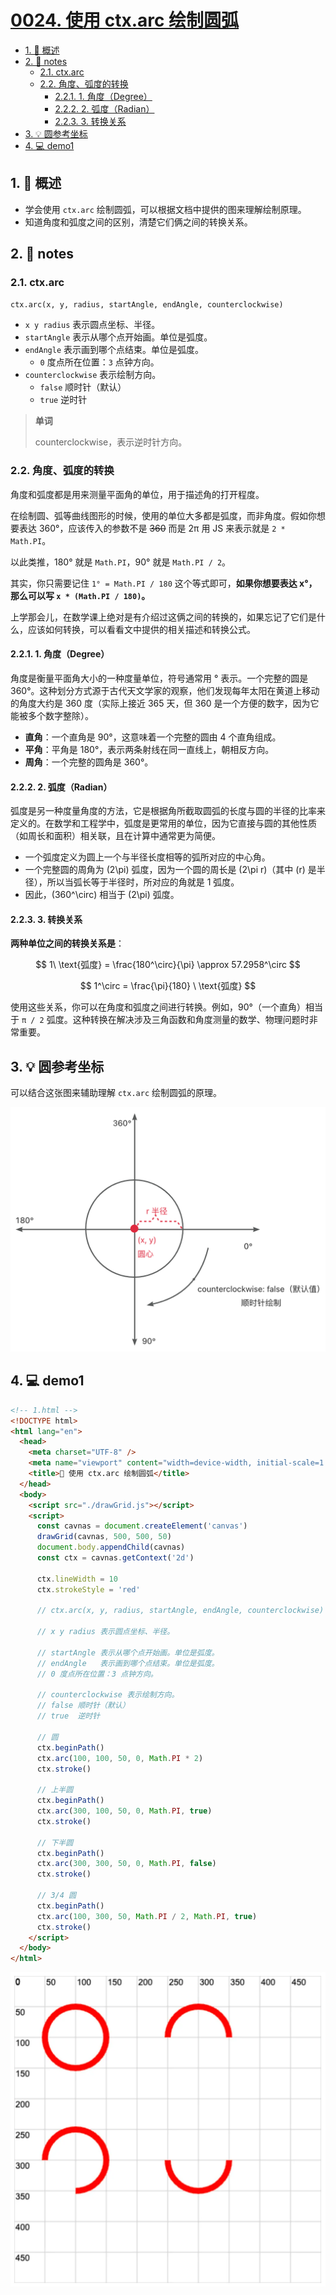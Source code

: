 # [0024. 使用 ctx.arc 绘制圆弧](https://github.com/Tdahuyou/TNotes.canvas/tree/main/notes/0024.%20%E4%BD%BF%E7%94%A8%20ctx.arc%20%E7%BB%98%E5%88%B6%E5%9C%86%E5%BC%A7)

<!-- region:toc -->

- [1. 📝 概述](#1--概述)
- [2. 📒 notes](#2--notes)
  - [2.1. ctx.arc](#21-ctxarc)
  - [2.2. 角度、弧度的转换](#22-角度弧度的转换)
    - [2.2.1. 1. 角度（Degree）](#221-1-角度degree)
    - [2.2.2. 2. 弧度（Radian）](#222-2-弧度radian)
    - [2.2.3. 3. 转换关系](#223-3-转换关系)
- [3. 💡 圆参考坐标](#3--圆参考坐标)
- [4. 💻 demo1](#4--demo1)

<!-- endregion:toc -->

## 1. 📝 概述

- 学会使用 `ctx.arc` 绘制圆弧，可以根据文档中提供的图来理解绘制原理。
- 知道角度和弧度之间的区别，清楚它们俩之间的转换关系。

## 2. 📒 notes

### 2.1. ctx.arc

`ctx.arc(x, y, radius, startAngle, endAngle, counterclockwise)`

- `x y radius` 表示圆点坐标、半径。
- `startAngle` 表示从哪个点开始画。单位是弧度。
- `endAngle` 表示画到哪个点结束。单位是弧度。
  - `0` 度点所在位置：`3` 点钟方向。
- `counterclockwise` 表示绘制方向。
  - `false` 顺时针（默认）
  - `true` 逆时针

> **单词**
>
> counterclockwise，表示逆时针方向。

### 2.2. 角度、弧度的转换

角度和弧度都是用来测量平面角的单位，用于描述角的打开程度。

在绘制圆、弧等曲线图形的时候，使用的单位大多都是弧度，而非角度。假如你想要表达 360°，应该传入的参数不是 ~~360~~ 而是 2π 用 JS 来表示就是 `2 * Math.PI`。

以此类推，180° 就是 `Math.PI`，90° 就是 `Math.PI / 2`。

其实，你只需要记住 `1° = Math.PI / 180` 这个等式即可，**如果你想要表达 x°，那么可以写 `x * (Math.PI / 180)`。**

上学那会儿，在数学课上绝对是有介绍过这俩之间的转换的，如果忘记了它们是什么，应该如何转换，可以看看文中提供的相关描述和转换公式。

#### 2.2.1. 1. 角度（Degree）

角度是衡量平面角大小的一种度量单位，符号通常用 ° 表示。一个完整的圆是 360°。这种划分方式源于古代天文学家的观察，他们发现每年太阳在黄道上移动的角度大约是 360 度（实际上接近 365 天，但 360 是一个方便的数字，因为它能被多个数字整除）。

- **直角**：一个直角是 90°，这意味着一个完整的圆由 4 个直角组成。
- **平角**：平角是 180°，表示两条射线在同一直线上，朝相反方向。
- **周角**：一个完整的圆角是 360°。

#### 2.2.2. 2. 弧度（Radian）

弧度是另一种度量角度的方法，它是根据角所截取圆弧的长度与圆的半径的比率来定义的。在数学和工程学中，弧度是更常用的单位，因为它直接与圆的其他性质（如周长和面积）相关联，且在计算中通常更为简便。

- 一个弧度定义为圆上一个与半径长度相等的弧所对应的中心角。
- 一个完整圆的周角为 (2\pi) 弧度，因为一个圆的周长是 (2\pi r)（其中 (r) 是半径），所以当弧长等于半径时，所对应的角就是 1 弧度。
- 因此，(360^\circ) 相当于 (2\pi) 弧度。

#### 2.2.3. 3. 转换关系

**两种单位之间的转换关系是**：

$$
1\ \text{弧度} = \frac{180^\circ}{\pi} \approx 57.2958^\circ
$$

$$
1^\circ = \frac{\pi}{180} \ \text{弧度}
$$

使用这些关系，你可以在角度和弧度之间进行转换。例如，90°（一个直角）相当于 `π / 2` 弧度。这种转换在解决涉及三角函数和角度测量的数学、物理问题时非常重要。

## 3. 💡 圆参考坐标

可以结合这张图来辅助理解 `ctx.arc` 绘制圆弧的原理。

![](assets/2024-10-04-01-00-48.png)

## 4. 💻 demo1

```html
<!-- 1.html -->
<!DOCTYPE html>
<html lang="en">
  <head>
    <meta charset="UTF-8" />
    <meta name="viewport" content="width=device-width, initial-scale=1.0" />
    <title>📝 使用 ctx.arc 绘制圆弧</title>
  </head>
  <body>
    <script src="./drawGrid.js"></script>
    <script>
      const cavnas = document.createElement('canvas')
      drawGrid(cavnas, 500, 500, 50)
      document.body.appendChild(cavnas)
      const ctx = cavnas.getContext('2d')

      ctx.lineWidth = 10
      ctx.strokeStyle = 'red'

      // ctx.arc(x, y, radius, startAngle, endAngle, counterclockwise)

      // x y radius 表示圆点坐标、半径。

      // startAngle 表示从哪个点开始画。单位是弧度。
      // endAngle   表示画到哪个点结束。单位是弧度。
      // 0 度点所在位置：3 点钟方向。

      // counterclockwise 表示绘制方向。
      // false 顺时针（默认）
      // true  逆时针

      // 圆
      ctx.beginPath()
      ctx.arc(100, 100, 50, 0, Math.PI * 2)
      ctx.stroke()

      // 上半圆
      ctx.beginPath()
      ctx.arc(300, 100, 50, 0, Math.PI, true)
      ctx.stroke()

      // 下半圆
      ctx.beginPath()
      ctx.arc(300, 300, 50, 0, Math.PI, false)
      ctx.stroke()

      // 3/4 圆
      ctx.beginPath()
      ctx.arc(100, 300, 50, Math.PI / 2, Math.PI, true)
      ctx.stroke()
    </script>
  </body>
</html>
```

![](assets/2024-10-04-01-01-24.png)
